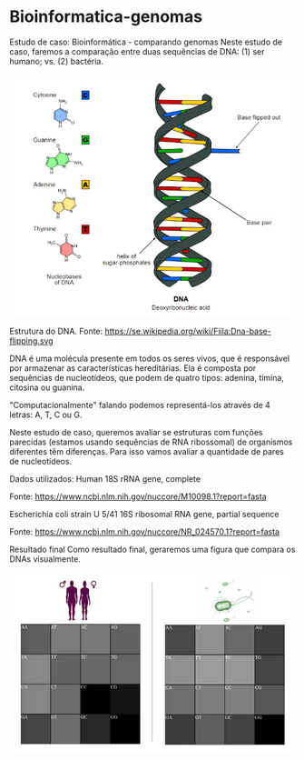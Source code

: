 # Bioinformatica-genomas

Estudo de caso: Bioinformática - comparando genomas
Neste estudo de caso, faremos a comparação entre duas sequências de DNA: (1) ser humano; vs. (2) bactéria.

![Logo da Minha Aplicação](dna.jpeg)

Estrutura do DNA. Fonte: https://se.wikipedia.org/wiki/Fiila:Dna-base-flipping.svg



DNA é uma molécula presente em todos os seres vivos, que é responsável por armazenar as características hereditárias. Ela é composta por sequências de nucleotídeos, que podem de quatro tipos: adenina, timina, citosina ou guanina.

"Computacionalmente" falando podemos representá-los através de 4 letras: A, T, C ou G.


Neste estudo de caso, queremos avaliar se estruturas com funções parecidas (estamos usando sequências de RNA ribossomal) de organismos diferentes têm diferenças. Para isso vamos avaliar a quantidade de pares de nucleotídeos.



Dados utilizados:
Human 18S rRNA gene, complete

Fonte: https://www.ncbi.nlm.nih.gov/nuccore/M10098.1?report=fasta



Escherichia coli strain U 5/41 16S ribosomal RNA gene, partial sequence

Fonte: https://www.ncbi.nlm.nih.gov/nuccore/NR_024570.1?report=fasta



Resultado final
Como resultado final, geraremos uma figura que compara os DNAs visualmente.

![Logo da Minha Aplicação](resultado_final.jpeg)
